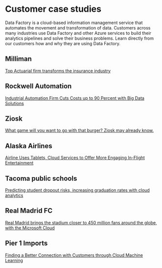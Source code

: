 <properties 
	pageTitle="Customer case studies | Microsoft Azure" 
	description="Learn about how some of our customers have been using Azure Data Factory." 
	services="data-factory" 
	documentationCenter="" 
	authors="spelluru" 
	manager="jhubbard" 
	editor="monicar"/>

<tags 
	ms.service="data-factory" 
	ms.workload="data-services" 
	ms.tgt_pltfrm="na" 
	ms.devlang="na" 
	ms.topic="article" 
	ms.date="02/01/2016" 
	ms.author="spelluru"/>

# Customer case studies

Data Factory is a cloud-based information management service that automates the movement and transformation of data. Customers across many industries use Data Factory and other Azure services to build their analytics pipelines and solve their business problems.  Learn directly from our customers how and why they are using Data Factory.

## Milliman

[Top Actuarial firm transforms the insurance industry](https://customers.microsoft.com/Pages/CustomerStory.aspx?recid=20096)

## Rockwell Automation

[Industrial Automation Firm Cuts Costs up to 90 Percent with Big Data Solutions](https://customers.microsoft.com/Pages/CustomerStory.aspx?recid=18356)

## Ziosk

[What game will you want to go with that burger? Ziosk may already know.](https://customers.microsoft.com/Pages/CustomerStory.aspx?recid=18294)

## Alaska Airlines

[Airline Uses Tablets, Cloud Services to Offer More Engaging In-Flight Entertainment](https://customers.microsoft.com/Pages/CustomerStory.aspx?recid=19357)

## Tacoma public schools

[Predicting student dropout risks, increasing graduation rates with cloud analytics](https://customers.microsoft.com/Pages/CustomerStory.aspx?recid=20703)

## Real Madrid FC

[Real Madrid brings the stadium closer to 450 million fans around the globe, with the Microsoft Cloud](https://customers.microsoft.com/Pages/CustomerStory.aspx?recid=20522)

## Pier 1 Imports

[Finding a Better Connection with Customers through Cloud Machine Learning](https://customers.microsoft.com/Pages/CustomerStory.aspx?recid=11257)
